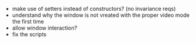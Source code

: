- make use of setters instead of constructors? (no invariance reqs)
- understand why the window is not vreated with the proper video mode the first time
- allow window interaction?
- fix the scripts
